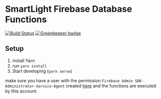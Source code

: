 # SmartLight Firebase Database Functions

[![Build Status](https://travis-ci.com/adrianjost/SmartLight-Database-Functions.svg?branch=master)](https://travis-ci.com/adrianjost/SmartLight-Database-Functions)
[![Greenkeeper badge](https://badges.greenkeeper.io/adrianjost/SmartLight-Database-Functions.svg)](https://greenkeeper.io/)

## Setup

1. install Yarn
1. run `yarn install`
1. Start developing (`yarn serve`)

make sure you have a user with the permission `Firebase Admin SDK-Administrator-Service-Agent` created [here](https://console.cloud.google.com/iam-admin/iam) and the functions are executed by this account.
